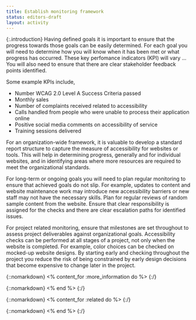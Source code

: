 ```yaml
---
title: Establish monitoring framework
status: editors-draft
layout: activity
---
```


{:.introduction}
Having defined goals it is important to ensure that the progress towards those goals can be easily determined. For each goal you will need to determine how you will know when it has been met or what progress has occurred. These key perfomance indicators (KPI) will vary ... You will also need to ensure that there are clear stakeholder feedback points identified.

Some example KPIs include,

* Number WCAG 2.0 Level A Success Criteria passed
* Monthly sales
* Number of complaints received related to accessibility
* Calls handled from people who were unable to process their application online
* Positive social media comments on accessibility of service
* Training sessions delivered

For an organization-wide framework, it is valuable to develop a standard report structure to capture the measure of accessibility for websites or tools. This will help in determining progress, generally and for individual websites, and in identifying areas where more resources are required to meet the organizational standards.

For long-term or ongoing goals you will need to plan regular monitoring to ensure that achieved goals do not slip. For example, updates to content and website maintenance work may introduce new accessibility barriers or new staff may not have the necessary skills. Plan for regular reviews of random sample content from the website. Ensure that clear responsibility is assigned for the checks and there are clear escalation paths for identified issues.

For project related monitoring, ensure that milestones are set throughout to assess project deliverables against organizational goals. Accessibility checks can be performed at all stages of a project, not only when the website is completed. For example, color choices can be checked on mocked-up website designs. By starting early and checking throughout the project you reduce the risk of being constrained by early design decisions that become expensive to change later in the project.

{::nomarkdown}
<% content_for :more_information do %>
{:/}

{::nomarkdown}
<% end %>
{:/}

{::nomarkdown}
<% content_for :related do %>
{:/}

{::nomarkdown}
<% end %>
{:/}
